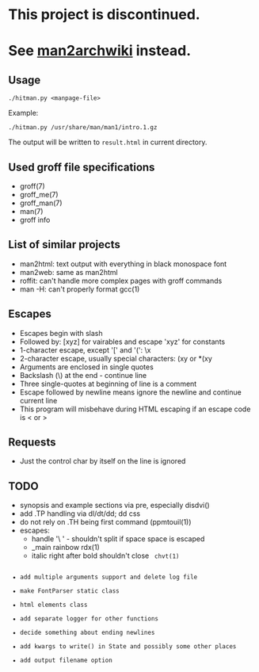 This project is discontinued.
==============
See [man2archwiki](https://github.com/axper/man2archwiki) instead.
==============

Usage
-------------
    ./hitman.py <manpage-file>

Example:
	
	./hitman.py /usr/share/man/man1/intro.1.gz

The output will be written to `result.html` in current directory.

Used groff file specifications
-------------
- groff(7)
- groff\_me(7)
- groff\_man(7)
- man(7)
- groff info

List of similar projects
--------------
- man2html: text output with everything in black monospace font
- man2web: same as man2html
- roffit: can't handle more complex pages with groff commands
- man -H: can't properly format gcc(1)

Escapes
--------------
- Escapes begin with slash
- Followed by:
    [xyz] for vairables and escape
    'xyz' for constants
- 1-character escape, except '[' and '(':
    \x
- 2-character escape, usually special characters:
    \(xy
or
    \*(xy
- Arguments are enclosed in single quotes
- Backslash (\\) at the end - continue line
- Three single-quotes at beginning of line is a comment
- Escape followed by newline means ignore the newline and continue current line
- This program will misbehave during HTML escaping if an escape code is < or > 

Requests
--------------
- Just the control char by itself on the line is ignored

TODO
--------------
- synopsis and example sections via pre, especially disdvi()
- add .TP handling via dl/dt/dd; dd css
- do not rely on .TH being first command (ppmtouil(1))
- escapes:
    - handle '\ ' - shouldn't split if space space is escaped
    - \_main rainbow rdx(1)
    - italic right after bold shouldn't close <code> chvt(1)
- add multiple arguments support and delete log file
- make FontParser static class
- html elements class
- add separate logger for other functions
- decide something about ending newlines
- add kwargs to write() in State and possibly some other places
- add output filename option
